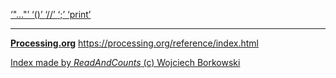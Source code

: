 [ ‘"..."’ ](https://openjdk.java.net/jeps/326)	[ ‘()’ ](https://processing.org/reference/parentheses.html)	[ ‘//’ ](https://processing.org/reference/comment.html)	[ ‘;’ ](https://processing.org/reference/semicolon.html)	[ ‘print’ ](https://processing.org/reference/print_.html)	


----
[__Processing.org__](http://Processing.org/) <https://processing.org/reference/index.html>


[Index made by _ReadAndCounts_ (c) Wojciech Borkowski](https://github.com/borkowsk/bookProcessingEN/tree/main/33_extensions/readandcounts)

